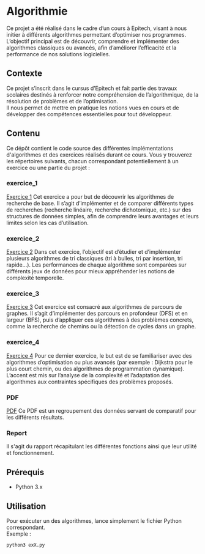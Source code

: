 # Algorithmie

Ce projet a été réalisé dans le cadre d’un cours à Epitech, visant à nous initier à différents algorithmes permettant d’optimiser nos programmes.  
L’objectif principal est de découvrir, comprendre et implémenter des algorithmes classiques ou avancés, afin d’améliorer l’efficacité et la performance de nos solutions logicielles.

## Contexte

Ce projet s’inscrit dans le cursus d’Epitech et fait partie des travaux scolaires destinés à renforcer notre compréhension de l’algorithmique, de la résolution de problèmes et de l’optimisation.  
Il nous permet de mettre en pratique les notions vues en cours et de développer des compétences essentielles pour tout développeur.

## Contenu

Ce dépôt contient le code source des différentes implémentations d'algorithmes et des exercices réalisés durant ce cours. Vous y trouverez les répertoires suivants, chacun correspondant potentiellement à un exercice ou une partie du projet :

### exercice_1
[Exercice 1](https://hugo-gardes.github.io/Algorithmie/exercice_1)
Cet exercice a pour but de découvrir les algorithmes de recherche de base. Il s’agit d’implémenter et de comparer différents types de recherches (recherche linéaire, recherche dichotomique, etc.) sur des structures de données simples, afin de comprendre leurs avantages et leurs limites selon les cas d’utilisation.

### exercice_2
[Exercice 2](https://hugo-gardes.github.io/Algorithmie/exercice_2)
Dans cet exercice, l’objectif est d’étudier et d’implémenter plusieurs algorithmes de tri classiques (tri à bulles, tri par insertion, tri rapide…). Les performances de chaque algorithme sont comparées sur différents jeux de données pour mieux appréhender les notions de complexité temporelle.

### exercice_3
[Exercice 3](https://hugo-gardes.github.io/Algorithmie/exercice_3)
Cet exercice est consacré aux algorithmes de parcours de graphes. Il s’agit d’implémenter des parcours en profondeur (DFS) et en largeur (BFS), puis d’appliquer ces algorithmes à des problèmes concrets, comme la recherche de chemins ou la détection de cycles dans un graphe.

### exercice_4
[Exercice 4](https://hugo-gardes.github.io/Algorithmie/exercice_4)
Pour ce dernier exercice, le but est de se familiariser avec des algorithmes d’optimisation ou plus avancés (par exemple : Dijkstra pour le plus court chemin, ou des algorithmes de programmation dynamique). L’accent est mis sur l’analyse de la complexité et l’adaptation des algorithmes aux contraintes spécifiques des problèmes proposés.

### PDF
[PDF](https://hugo-gardes.github.io/Algorithmie/pdf/comparaison_results.pdf)
Ce PDF est un regroupement des données servant de comparatif pour les différents résultats.

### Report
Il s'agit du rapport récapitulant les différentes fonctions ainsi que leur utilité et fonctionnement.

## Prérequis

- Python 3.x

## Utilisation

Pour exécuter un des algorithmes, lance simplement le fichier Python correspondant.  
Exemple :
```bash
python3 exX.py
```
